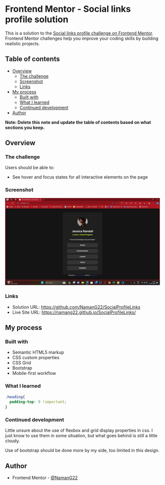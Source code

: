 # Frontend Mentor - Social links profile solution

This is a solution to the [Social links profile challenge on Frontend Mentor](https://www.frontendmentor.io/challenges/social-links-profile-UG32l9m6dQ). Frontend Mentor challenges help you improve your coding skills by building realistic projects. 

## Table of contents

- [Overview](#overview)
  - [The challenge](#the-challenge)
  - [Screenshot](#screenshot)
  - [Links](#links)
- [My process](#my-process)
  - [Built with](#built-with)
  - [What I learned](#what-i-learned)
  - [Continued development](#continued-development)
- [Author](#author)

**Note: Delete this note and update the table of contents based on what sections you keep.**

## Overview

### The challenge

Users should be able to:

- See hover and focus states for all interactive elements on the page

### Screenshot

![](screenshot(Social).jpg)

### Links

- Solution URL: https://github.com/NamanG22/SocialProfileLinks
- Live Site URL: https://namang22.github.io/SocialProfileLinks/

## My process

### Built with

- Semantic HTML5 markup
- CSS custom properties
- CSS Grid
- Bootstrap
- Mobile-first workflow

### What I learned


```css
.heading{
  padding-top: 0 !important;
}
```

### Continued development

Little unsure about the use of flexbox and grid display properties in css. I just know to use them in some situation, but what goes behind is still a little cloudy. 

Use of bootstrap should be done more by my side, too limited in this design.

## Author

- Frontend Mentor - [@NamanG22](https://www.frontendmentor.io/profile/NamanG22)

